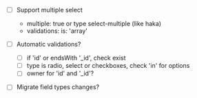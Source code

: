 - [ ] Support multiple select
  - multiple: true or type select-multiple (like haka)
  - validations: is: 'array'

- [ ] Automatic validations?
  - [ ] if 'id' or endsWith '_id', check exist
  - [ ] type is radio, select or checkboxes, check 'in' for options
  - [ ] owner for 'id' and '_id'?

- [ ] Migrate field types changes?